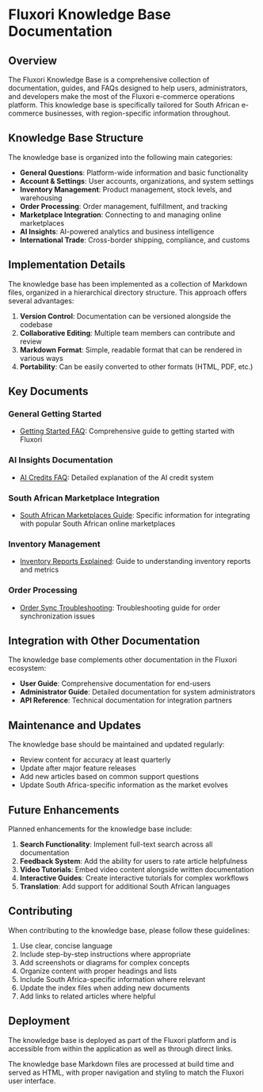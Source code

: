 # Fluxori Knowledge Base Documentation

## Overview

The Fluxori Knowledge Base is a comprehensive collection of documentation, guides, and FAQs designed to help users, administrators, and developers make the most of the Fluxori e-commerce operations platform. This knowledge base is specifically tailored for South African e-commerce businesses, with region-specific information throughout.

## Knowledge Base Structure

The knowledge base is organized into the following main categories:

- **General Questions**: Platform-wide information and basic functionality
- **Account & Settings**: User accounts, organizations, and system settings
- **Inventory Management**: Product management, stock levels, and warehousing
- **Order Processing**: Order management, fulfillment, and tracking
- **Marketplace Integration**: Connecting to and managing online marketplaces
- **AI Insights**: AI-powered analytics and business intelligence
- **International Trade**: Cross-border shipping, compliance, and customs

## Implementation Details

The knowledge base has been implemented as a collection of Markdown files, organized in a hierarchical directory structure. This approach offers several advantages:

1. **Version Control**: Documentation can be versioned alongside the codebase
2. **Collaborative Editing**: Multiple team members can contribute and review
3. **Markdown Format**: Simple, readable format that can be rendered in various ways
4. **Portability**: Can be easily converted to other formats (HTML, PDF, etc.)

## Key Documents

### General Getting Started

- [Getting Started FAQ](/docs/knowledge-base/general/getting-started-faq.md): Comprehensive guide to getting started with Fluxori

### AI Insights Documentation

- [AI Credits FAQ](/docs/knowledge-base/ai-insights/ai-credits-faq.md): Detailed explanation of the AI credit system

### South African Marketplace Integration

- [South African Marketplaces Guide](/docs/knowledge-base/marketplace/south-african-marketplaces.md): Specific information for integrating with popular South African online marketplaces

### Inventory Management

- [Inventory Reports Explained](/docs/knowledge-base/inventory/inventory-reports-explained.md): Guide to understanding inventory reports and metrics

### Order Processing

- [Order Sync Troubleshooting](/docs/knowledge-base/orders/order-sync-troubleshooting.md): Troubleshooting guide for order synchronization issues

## Integration with Other Documentation

The knowledge base complements other documentation in the Fluxori ecosystem:

- **User Guide**: Comprehensive documentation for end-users
- **Administrator Guide**: Detailed documentation for system administrators
- **API Reference**: Technical documentation for integration partners

## Maintenance and Updates

The knowledge base should be maintained and updated regularly:

- Review content for accuracy at least quarterly
- Update after major feature releases
- Add new articles based on common support questions
- Update South Africa-specific information as the market evolves

## Future Enhancements

Planned enhancements for the knowledge base include:

1. **Search Functionality**: Implement full-text search across all documentation
2. **Feedback System**: Add the ability for users to rate article helpfulness
3. **Video Tutorials**: Embed video content alongside written documentation
4. **Interactive Guides**: Create interactive tutorials for complex workflows
5. **Translation**: Add support for additional South African languages

## Contributing

When contributing to the knowledge base, please follow these guidelines:

1. Use clear, concise language
2. Include step-by-step instructions where appropriate
3. Add screenshots or diagrams for complex concepts
4. Organize content with proper headings and lists
5. Include South Africa-specific information where relevant
6. Update the index files when adding new documents
7. Add links to related articles where helpful

## Deployment

The knowledge base is deployed as part of the Fluxori platform and is accessible from within the application as well as through direct links.

The knowledge base Markdown files are processed at build time and served as HTML, with proper navigation and styling to match the Fluxori user interface.

